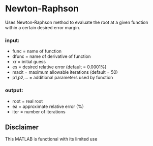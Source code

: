 # Newton-Raphson
Uses Newton-Raphson method to evaluate the root at a given function within a certain desired error margin.
### input:
* func = name of function 
* dfunc = name of derivative of function 
* xr = initial guess
* es = desired relative error (default = 0.0001%)
* maxit = maximum allowable iterations (default = 50)
* p1,p2,… = additional parameters used by function
### output:
* root = real root
* ea = approximate relative error (%)
* iter = number of iterations

## Disclaimer
This MATLAB is functional with its limited use
